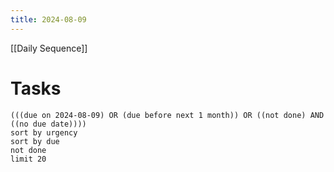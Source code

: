 ```yaml
---
title: 2024-08-09
---
```

[[Daily Sequence]]
# Tasks
```tasks
(((due on 2024-08-09) OR (due before next 1 month)) OR ((not done) AND ((no due date))))
sort by urgency
sort by due
not done
limit 20
```